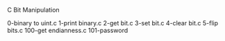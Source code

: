 C Bit Manipulation

0-binary to uint.c
1-print binary.c
2-get bit.c
3-set bit.c
4-clear bit.c
5-flip bits.c
100-get endianness.c
101-password
